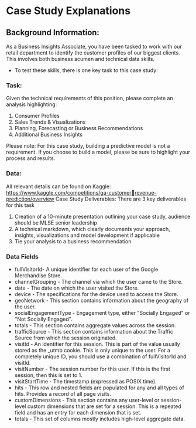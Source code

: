 # Case Study Explanations  
## Background Information: 
  As a Business Insights Associate, you have been tasked to work with our retail department to identify 
  the customer profiles of our biggest clients. This involves both business acumen and technical data skills. 

+ To test these skills, there is one key task to this case study:

### Task:
  Given the technical requirements of this position, please complete an analysis highlighting:
  1) Consumer Profiles
  2) Sales Trends & Visualizations
  3) Planning, Forecasting or Business Recommendations
  4) Additional Business Insights

Please note: For this case study, building a predictive model is not a requirement. If you choose to build a model, please be sure 
to highlight your process and results. 

###  Data:
  All relevant details can be found on Kaggle: https://www.kaggle.com/competitions/ga-customerrevenue-prediction/overview
  Case Study Deliverables: 
  There are 3 key deliverables for this task
  1. Creation of a 10-minute presentation outlining your case study, audience should be MLSE 
  senior leadership
  2. A technical markdown, which clearly documents your approach, insights, visualizations and 
  model development if applicable
  3. Tie your analysis to a business recommendation 

### Data Fields
 + fullVisitorId- A unique identifier for each user of the Google Merchandise Store.
 + channelGrouping - The channel via which the user came to the Store.
 + date - The date on which the user visited the Store.
 + device - The specifications for the device used to access the Store.
 + geoNetwork - This section contains information about the geography of the user.
 + socialEngagementType - Engagement type, either "Socially Engaged" or "Not Socially Engaged".
 + totals - This section contains aggregate values across the session.
 + trafficSource - This section contains information about the Traffic Source from which the session originated.
 + visitId - An identifier for this session. This is part of the value usually stored as the _utmb cookie. This is only unique to the
 user. For a completely unique ID, you should use a combination of fullVisitorId and visitId.
 + visitNumber - The session number for this user. If this is the first session, then this is set to 1.
 + visitStartTime - The timestamp (expressed as POSIX time).
 + hits - This row and nested fields are populated for any and all types of hits. Provides a record of all page visits.
 + customDimensions - This section contains any user-level or session-level custom dimensions that are set for a session. This is a
 repeated field and has an entry for each dimension that is set.
 + totals - This set of columns mostly includes high-level aggregate data.
